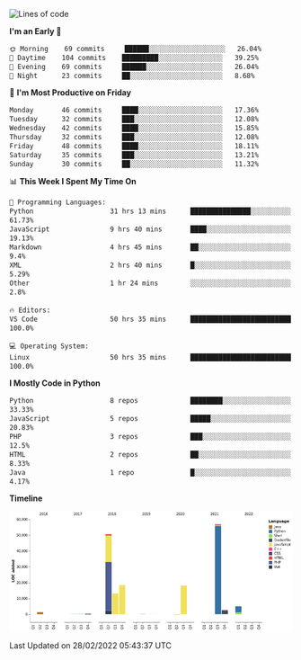 <!--START_SECTION:waka-->
![Lines of code](https://img.shields.io/badge/From%20Hello%20World%20I%27ve%20Written-167%20Thousand%20lines%20of%20code-blue)

**I'm an Early 🐤** 

```text
🌞 Morning    69 commits     ██████░░░░░░░░░░░░░░░░░░░   26.04% 
🌆 Daytime    104 commits    █████████░░░░░░░░░░░░░░░░   39.25% 
🌃 Evening    69 commits     ██████░░░░░░░░░░░░░░░░░░░   26.04% 
🌙 Night      23 commits     ██░░░░░░░░░░░░░░░░░░░░░░░   8.68%

```
📅 **I'm Most Productive on Friday** 

```text
Monday       46 commits     ████░░░░░░░░░░░░░░░░░░░░░   17.36% 
Tuesday      32 commits     ███░░░░░░░░░░░░░░░░░░░░░░   12.08% 
Wednesday    42 commits     ████░░░░░░░░░░░░░░░░░░░░░   15.85% 
Thursday     32 commits     ███░░░░░░░░░░░░░░░░░░░░░░   12.08% 
Friday       48 commits     ████░░░░░░░░░░░░░░░░░░░░░   18.11% 
Saturday     35 commits     ███░░░░░░░░░░░░░░░░░░░░░░   13.21% 
Sunday       30 commits     ██░░░░░░░░░░░░░░░░░░░░░░░   11.32%

```


📊 **This Week I Spent My Time On** 

```text
💬 Programming Languages: 
Python                   31 hrs 13 mins      ███████████████░░░░░░░░░░   61.73% 
JavaScript               9 hrs 40 mins       ████░░░░░░░░░░░░░░░░░░░░░   19.13% 
Markdown                 4 hrs 45 mins       ██░░░░░░░░░░░░░░░░░░░░░░░   9.4% 
XML                      2 hrs 40 mins       █░░░░░░░░░░░░░░░░░░░░░░░░   5.29% 
Other                    1 hr 24 mins        ░░░░░░░░░░░░░░░░░░░░░░░░░   2.8%

🔥 Editors: 
VS Code                  50 hrs 35 mins      █████████████████████████   100.0%

💻 Operating System: 
Linux                    50 hrs 35 mins      █████████████████████████   100.0%

```

**I Mostly Code in Python** 

```text
Python                   8 repos             ████████░░░░░░░░░░░░░░░░░   33.33% 
JavaScript               5 repos             █████░░░░░░░░░░░░░░░░░░░░   20.83% 
PHP                      3 repos             ███░░░░░░░░░░░░░░░░░░░░░░   12.5% 
HTML                     2 repos             ██░░░░░░░░░░░░░░░░░░░░░░░   8.33% 
Java                     1 repo              █░░░░░░░░░░░░░░░░░░░░░░░░   4.17%

```


**Timeline**

![Chart not found](https://raw.githubusercontent.com/telesoho/telesoho/master/charts/bar_graph.png) 


 Last Updated on 28/02/2022 05:43:37 UTC
<!--END_SECTION:waka-->


<!--
**telesoho/telesoho** is a ✨ _special_ ✨ repository because its `README.md` (this file) appears on your GitHub profile.

Here are some ideas to get you started:

- 🔭 I’m currently working on ...
- 🌱 I’m currently learning ...
- 👯 I’m looking to collaborate on ...
- 🤔 I’m looking for help with ...
- 💬 Ask me about ...
- 📫 How to reach me: ...
- 😄 Pronouns: ...
- ⚡ Fun fact: ...
-->
